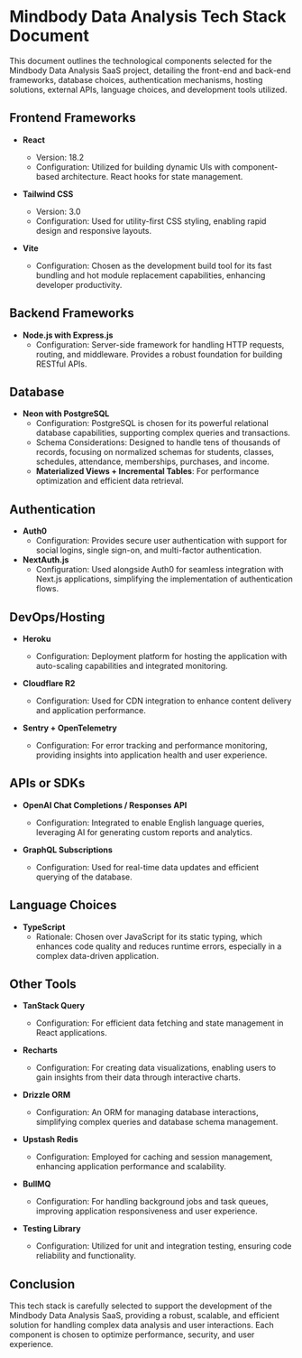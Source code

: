 # Mindbody Data Analysis Tech Stack Document

This document outlines the technological components selected for the Mindbody Data Analysis SaaS project, detailing the front-end and back-end frameworks, database choices, authentication mechanisms, hosting solutions, external APIs, language choices, and development tools utilized.

## Frontend Frameworks

- **React**
  - Version: 18.2
  - Configuration: Utilized for building dynamic UIs with component-based architecture. React hooks for state management.

- **Tailwind CSS**
  - Version: 3.0
  - Configuration: Used for utility-first CSS styling, enabling rapid design and responsive layouts.

- **Vite**
  - Configuration: Chosen as the development build tool for its fast bundling and hot module replacement capabilities, enhancing developer productivity.

## Backend Frameworks

- **Node.js with Express.js**
  - Configuration: Server-side framework for handling HTTP requests, routing, and middleware. Provides a robust foundation for building RESTful APIs.

## Database

- **Neon with PostgreSQL**
  - Configuration: PostgreSQL is chosen for its powerful relational database capabilities, supporting complex queries and transactions.
  - Schema Considerations: Designed to handle tens of thousands of records, focusing on normalized schemas for students, classes, schedules, attendance, memberships, purchases, and income.
  - **Materialized Views + Incremental Tables**: For performance optimization and efficient data retrieval.

## Authentication

- **Auth0**
  - Configuration: Provides secure user authentication with support for social logins, single sign-on, and multi-factor authentication.
- **NextAuth.js**
  - Configuration: Used alongside Auth0 for seamless integration with Next.js applications, simplifying the implementation of authentication flows.

## DevOps/Hosting

- **Heroku**
  - Configuration: Deployment platform for hosting the application with auto-scaling capabilities and integrated monitoring.
- **Cloudflare R2**
  - Configuration: Used for CDN integration to enhance content delivery and application performance.

- **Sentry + OpenTelemetry**
  - Configuration: For error tracking and performance monitoring, providing insights into application health and user experience.

## APIs or SDKs

- **OpenAI Chat Completions / Responses API**
  - Configuration: Integrated to enable English language queries, leveraging AI for generating custom reports and analytics.

- **GraphQL Subscriptions**
  - Configuration: Used for real-time data updates and efficient querying of the database.

## Language Choices

- **TypeScript**
  - Rationale: Chosen over JavaScript for its static typing, which enhances code quality and reduces runtime errors, especially in a complex data-driven application.

## Other Tools

- **TanStack Query**
  - Configuration: For efficient data fetching and state management in React applications.

- **Recharts**
  - Configuration: For creating data visualizations, enabling users to gain insights from their data through interactive charts.

- **Drizzle ORM**
  - Configuration: An ORM for managing database interactions, simplifying complex queries and database schema management.

- **Upstash Redis**
  - Configuration: Employed for caching and session management, enhancing application performance and scalability.

- **BullMQ**
  - Configuration: For handling background jobs and task queues, improving application responsiveness and user experience.

- **Testing Library**
  - Configuration: Utilized for unit and integration testing, ensuring code reliability and functionality.

## Conclusion

This tech stack is carefully selected to support the development of the Mindbody Data Analysis SaaS, providing a robust, scalable, and efficient solution for handling complex data analysis and user interactions. Each component is chosen to optimize performance, security, and user experience.
